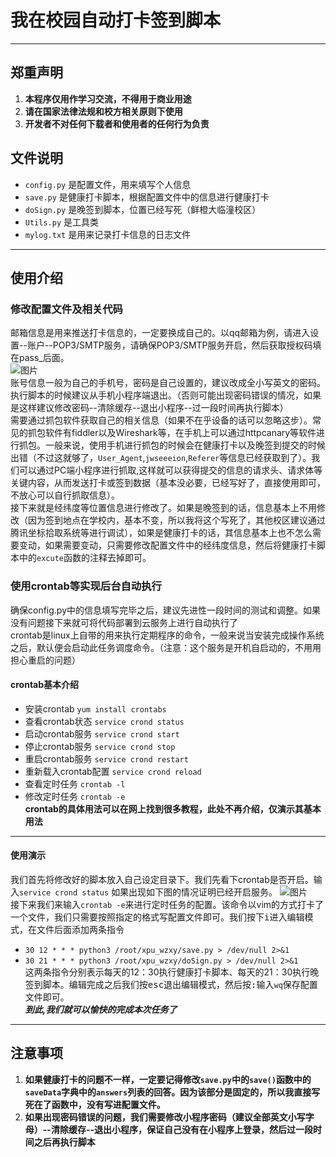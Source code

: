 # 我在校园自动打卡签到脚本
___
## 郑重声明  
1. **本程序仅用作学习交流，不得用于商业用途**
2. **请在国家法律法规和校方相关原则下使用**
3. **开发者不对任何下载者和使用者的任何行为负责**

## 文件说明
* `config.py` 是配置文件，用来填写个人信息
* `save.py` 是健康打卡脚本，根据配置文件中的信息进行健康打卡
* `doSign.py` 是晚签到脚本，位置已经写死（鲜橙大临潼校区）
* `Utils.py` 是工具类
* `mylog.txt` 是用来记录打卡信息的日志文件
___
## 使用介绍
### 修改配置文件及相关代码
邮箱信息是用来推送打卡信息的，一定要换成自己的。以qq邮箱为例，请进入设置--账户--POP3/SMTP服务，请确保POP3/SMTP服务开启，然后获取授权码填在pass_后面。  
![图片](https://github.com/Leon-S-Kennedy/xpu_wzxy/blob/master/xpu_wzxy/img/img1.png "图片")  
账号信息一般为自己的手机号，密码是自己设置的，建议改成全小写英文的密码。执行脚本的时候建议从手机小程序端退出。（否则可能出现密码错误的情况，如果是这样建议修改密码--清除缓存--退出小程序--过一段时间再执行脚本）  
需要通过抓包软件获取自己的相关信息（如果不在乎设备的话可以忽略这步）。常见的抓包软件有fiddler以及Wireshark等，在手机上可以通过httpcanary等软件进行抓包。一般来说，使用手机进行抓包的时候会在健康打卡以及晚签到提交的时候出错（不过这就够了，`User_Agent`,`jwseeeion`,`Referer`等信息已经获取到了）。我们可以通过PC端小程序进行抓取,这样就可以获得提交的信息的请求头、请求体等关键内容，从而发送打卡或签到数据（基本没必要，已经写好了，直接使用即可，不放心可以自行抓取信息）。  
接下来就是经纬度等位置信息进行修改了。如果是晚签到的话，信息基本上不用修改（因为签到地点在学校内，基本不变，所以我将这个写死了，其他校区建议通过腾讯坐标拾取系统等进行调试），如果是健康打卡的话，其信息基本上也不怎么需要变动，如果需要变动，只需要修改配置文件中的经纬度信息，然后将健康打卡脚本中的`excute`函数的注释去掉即可。
### 使用crontab等实现后台自动执行
确保config.py中的信息填写完毕之后，建议先进性一段时间的测试和调整。如果没有问题接下来就可将代码部署到云服务上进行自动执行了  
crontab是linux上自带的用来执行定期程序的命令，一般来说当安装完成操作系统之后，默认便会启动此任务调度命令。（注意：这个服务是开机自启动的，不用用担心重启的问题）
#### crontab基本介绍
* 安装crontab `yum install crontabs`
* 查看crontab状态 `service crond status`
* 启动crontab服务 `service crond start`
* 停止crontab服务 `service crond stop`
* 重启crontab服务 `service crond restart`
* 重新载入crontab配置 `service crond reload`
* 查看定时任务 `crontab -l`
* 修改定时任务 `crontab -e`  
**crontab的具体用法可以在网上找到很多教程，此处不再介绍，仅演示其基本用法**
___
#### 使用演示
我们首先将修改好的脚本放入自己设定目录下。我们先看下crontab是否开启。输入`service crond status` 如果出现如下图的情况证明已经开启服务。
![图片](https://github.com/Leon-S-Kennedy/xpu_wzxy/blob/master/xpu_wzxy/img/img2.png "图片")  
接下来我们来输入`crontab -e`来进行定时任务的配置。该命令以vim的方式打卡了一个文件，我们只需要按照指定的格式写配置文件即可。我们按下<kbd>i</kbd>进入编辑模式，在文件后面添加两条指令  
* `30 12 * * * python3 /root/xpu_wzxy/save.py > /dev/null 2>&1 `  
* `30 21 * * * python3 /root/xpu_wzxy/doSign.py > /dev/null 2>&1 `  
这两条指令分别表示每天的12：30执行健康打卡脚本、每天的21：30执行晚签到脚本。编辑完成之后我们按<kbd>esc</kbd>退出编辑模式，然后按<kbd>:</kbd>输入`wq`保存配置文件即可。  
***到此,我们就可以愉快的完成本次任务了***
___
## 注意事项
1. **如果健康打卡的问题不一样，一定要记得修改`save.py`中的`save()`函数中的`saveData`字典中的`answers`列表的回答。因为该部分是固定的，所以我直接写死在了函数中，没有写进配置文件。**  
2. **如果出现密码错误的问题，我们需要修改小程序密码（建议全部英文小写字母）--清除缓存--退出小程序，保证自己没有在小程序上登录，然后过一段时间之后再执行脚本**
